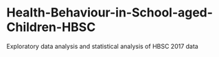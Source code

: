 # Health-Behaviour-in-School-aged-Children-HBSC
Exploratory data analysis and statistical analysis of HBSC 2017 data 
